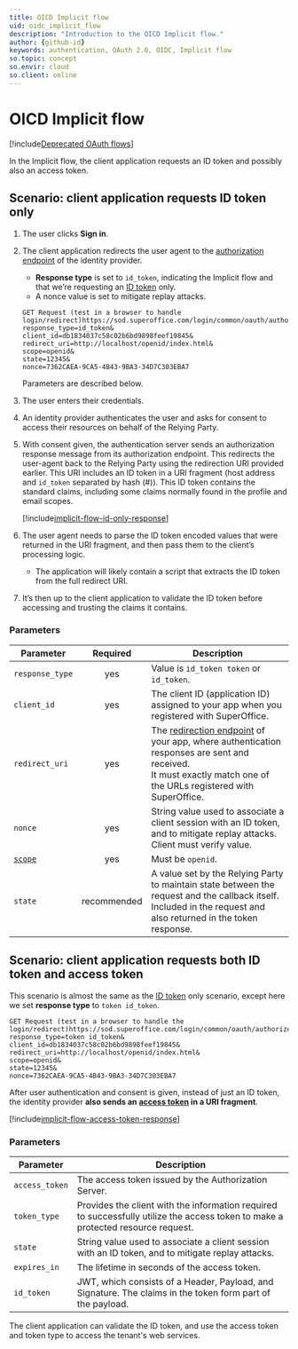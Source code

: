 ```yaml
---
title: OICD Implicit flow
uid: oidc_implicit_flow
description: "Introduction to the OICD Implicit flow."
author: {github-id}
keywords: authentication, OAuth 2.0, OIDC, Implicit flow
so.topic: concept
so.envir: cloud
so.client: online
---
```


# OICD Implicit flow

[!include[Deprecated OAuth flows](../includes/implicit-hybrid-deprecated.md)]

In the Implicit flow, the client application requests an ID token and possibly also an access token.

## Scenario: client application requests ID token only

1. The user clicks **Sign in**.

2. The client application redirects the user agent to the [authorization endpoint][1] of the identity provider.
    * **Response type** is set to `id_token`, indicating the Implicit flow and that we’re requesting an [ID token][3] only.
    * A nonce value is set to mitigate replay attacks.

    ```http
    GET Request (test in a browser to handle login/redirect)https://sod.superoffice.com/login/common/oauth/authorize?
    response_type=id_token&
    client_id=db1834037c58c02b6bd9898feef19845&
    redirect_uri=http://localhost/openid/index.html&
    scope=openid&
    state=12345&
    nonce=7362CAEA-9CA5-4B43-9BA3-34D7C303EBA7
    ```

    Parameters are described below.

3. The user enters their credentials.

4. An identity provider authenticates the user and asks for consent to access their resources on behalf of the Relying Party.

5. With consent given, the authentication server sends an authorization response message from its authorization endpoint. This redirects the user-agent back to the Relying Party using the redirection URI provided earlier. This URI includes an ID token in a URI fragment (host address and `id_token` separated by hash (#)). This ID token contains the standard claims, including some claims normally found in the profile and email scopes.

    [!include[implicit-flow-id-only-response](includes/implicit-flow-id-only-response.md)]

6. The user agent needs to parse the ID token encoded values that were returned in the URI fragment, and then pass them to the client’s processing logic.
    * The application will likely contain a script that extracts the ID token from the full redirect URI.

7. It’s then up to the client application to validate the ID token before accessing and trusting the claims it contains.

### Parameters

| Parameter | Required | Description |
|-----------|:--------:|-------------|
| `response_type` | yes | Value is `id_token token` or `id_token`.
| `client_id` | yes | The client ID (application ID) assigned to your app when you registered with SuperOffice. |
| `redirect_uri` | yes| The [redirection endpoint][4] of your app, where authentication responses are sent and received.<br>It must exactly match one of the URLs registered with SuperOffice.
| `nonce` | yes | String value used to associate a client session with an ID token, and to mitigate replay attacks.<br>Client must verify value. |
| [`scope`][3] | yes | Must be `openid`. |
| `state` | recommended | A value set by the Relying Party to maintain state between the request and the callback itself.<br>Included in the request and also returned in the token response. |

## Scenario: client application requests both ID token and access token

This scenario is almost the same as the [ID token][3] only scenario, except here we set **response type** to `token id_token`.

```http
GET Request (test in a browser to handle the login/redirect)https://sod.superoffice.com/login/common/oauth/authorize?
response_type=token id_token&
client_id=db1834037c58c02b6bd9898feef19845&
redirect_uri=http://localhost/openid/index.html&
scope=openid&
state=12345&
nonce=7362CAEA-9CA5-4B43-9BA3-34D7C303EBA7
```

After user authentication and consent is given, instead of just an ID token, the identity provider **also sends an [access token][1] in a URI fragment**.

[!include[implicit-flow-access-token-response](includes/implicit-flow-access-token-response.md)]

### Parameters

| Parameter | Description |
|-----------|-------------|
| `access_token` | The access token issued by the Authorization Server. |
| `token_type` | Provides the client with the information required to successfully utilize the access token to make a protected resource request. |
| `state` | String value used to associate a client session with an ID token, and to mitigate replay attacks. |
| `expires_in` | The lifetime in seconds of the access token. |
| `id_token` | JWT, which consists of a Header, Payload, and Signature. The claims in the token form part of the payload. |

The client application can validate the ID token, and use the access token and token type to access the tenant's web services.

<!-- Referenced links -->
[1]: ../api.md
[3]: ../index.md
[4]: ../../../../developer-portal/create-app/config/redirects/index.md
